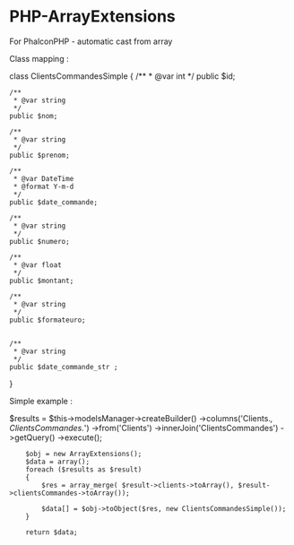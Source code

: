 # PHP-ArrayExtensions
For PhalconPHP - automatic cast from array


Class mapping :

class ClientsCommandesSimple
{
    /**
     * @var int
     */
    public $id;

    /**
     * @var string
     */
    public $nom;

    /**
     * @var string
     */
    public $prenom;

    /**
     * @var DateTime
     * @format Y-m-d
     */
    public $date_commande;

    /**
     * @var string
     */
    public $numero;

    /**
     * @var float
     */
    public $montant;

    /**
     * @var string
     */
    public $formateuro;


    /**
     * @var string
     */
    public $date_commande_str ;
}


Simple example :

 $results = $this->modelsManager->createBuilder()
            ->columns('Clients.*, ClientsCommandes.*')
            ->from('Clients')
            ->innerJoin('ClientsCommandes')
            ->getQuery()
            ->execute();

       
        $obj = new ArrayExtensions();
        $data = array();
        foreach ($results as $result)
        {
            $res = array_merge( $result->clients->toArray(), $result->clientsCommandes->toArray());
            
            $data[] = $obj->toObject($res, new ClientsCommandesSimple());
        }

        return $data;
